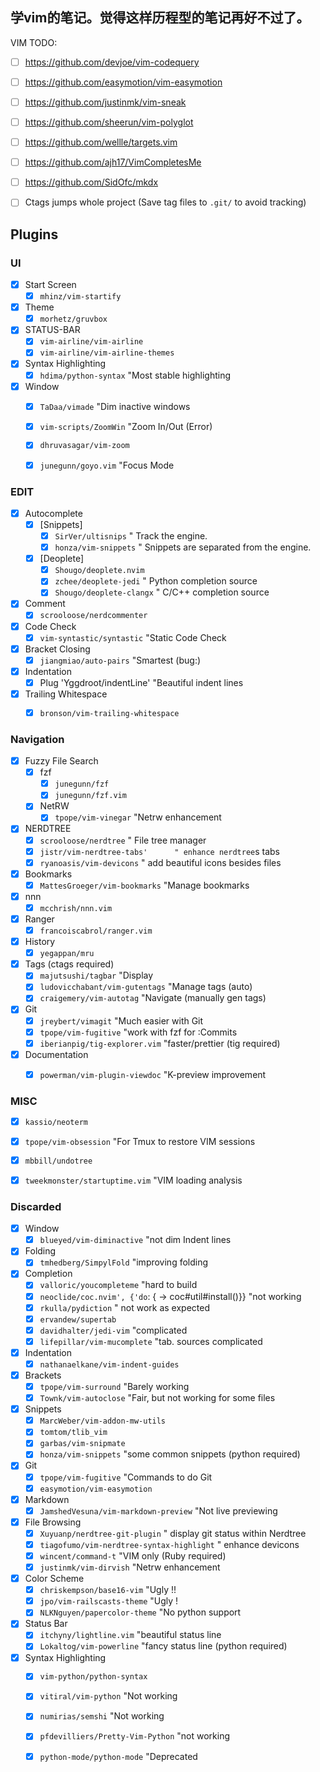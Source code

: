 ## 学vim的笔记。觉得这样历程型的笔记再好不过了。


VIM TODO:
- [ ] https://github.com/devjoe/vim-codequery
- [ ] https://github.com/easymotion/vim-easymotion
- [ ] https://github.com/justinmk/vim-sneak
- [ ] https://github.com/sheerun/vim-polyglot
- [ ] https://github.com/wellle/targets.vim
- [ ] https://github.com/ajh17/VimCompletesMe
- [ ] https://github.com/SidOfc/mkdx
- [ ] Ctags jumps whole project (Save tag files to `.git/` to avoid tracking)


## Plugins

### UI

- [x] Start Screen
    - [x] `mhinz/vim-startify`
- [x] Theme
    - [x] `morhetz/gruvbox`
- [x] STATUS-BAR
    - [x] `vim-airline/vim-airline`
    - [x] `vim-airline/vim-airline-themes`
- [x] Syntax Highlighting
    - [x] `hdima/python-syntax`   "Most stable highlighting
- [x] Window
    - [x] `TaDaa/vimade`  "Dim inactive windows
    - [x] `vim-scripts/ZoomWin` "Zoom In/Out (Error)
    - [x] `dhruvasagar/vim-zoom`
    - [x] `junegunn/goyo.vim`  "Focus Mode



### EDIT

- [x] Autocomplete
    - [x] [Snippets]
        - [x] `SirVer/ultisnips`  " Track the engine.
        - [x] `honza/vim-snippets`  " Snippets are separated from the engine.
    - [x] [Deoplete]
        - [x] `Shougo/deoplete.nvim`
        - [x] `zchee/deoplete-jedi`    " Python completion source
        - [x] `Shougo/deoplete-clangx`   " C/C++ completion source
- [x] Comment
    - [x] `scrooloose/nerdcommenter`
- [x] Code Check
    - [x] `vim-syntastic/syntastic` "Static Code Check
- [x] Bracket Closing
    - [x] `jiangmiao/auto-pairs` "Smartest (bug:)
- [x] Indentation
    - [x] Plug  'Yggdroot/indentLine'    "Beautiful indent lines
- [x] Trailing Whitespace
    - [x] `bronson/vim-trailing-whitespace`



### Navigation

- [x] Fuzzy File Search
    - [x] fzf
        - [x] `junegunn/fzf`
        - [x] `junegunn/fzf.vim`
    - [x] NetRW
        - [x] `tpope/vim-vinegar`      "Netrw enhancement
- [x] NERDTREE
    - [x] `scrooloose/nerdtree`          " File tree manager
    - [x] `jistr/vim-nerdtree-tabs'      " enhance nerdtree`s tabs
    - [x] `ryanoasis/vim-devicons`       " add beautiful icons besides files
- [x] Bookmarks
    - [x] `MattesGroeger/vim-bookmarks`  "Manage bookmarks
- [x] nnn
    - [x] `mcchrish/nnn.vim`
- [x] Ranger
    - [x] `francoiscabrol/ranger.vim`
- [x] History
    - [x] `yegappan/mru`
- [x] Tags (ctags required)
    - [x] `majutsushi/tagbar`   "Display
    - [x] `ludovicchabant/vim-gutentags` "Manage tags (auto)
    - [x] `craigemery/vim-autotag`  "Navigate (manually gen tags)
- [x] Git
    - [x] `jreybert/vimagit`  "Much easier with Git
    - [x] `tpope/vim-fugitive` "work with fzf for :Commits
    - [x] `iberianpig/tig-explorer.vim` "faster/prettier (tig required)
- [x] Documentation
    - [x] `powerman/vim-plugin-viewdoc` "K-preview improvement


### MISC

- [x] `kassio/neoterm`
- [x] `tpope/vim-obsession`  "For Tmux to restore VIM sessions
- [x] `mbbill/undotree`
- [x] `tweekmonster/startuptime.vim`   "VIM loading analysis


### Discarded

- [x] Window
    - [x] `blueyed/vim-diminactive`  "not dim Indent lines
- [x] Folding
    - [x] `tmhedberg/SimpylFold`   "improving folding
- [x] Completion
    - [x] `valloric/youcompleteme`    "hard to build
    - [x] `neoclide/coc.nvim', {'do`: { -> coc#util#install()}}   "not working
    - [x] `rkulla/pydiction`   " not work as expected
    - [x] `ervandew/supertab`
    - [x] `davidhalter/jedi-vim`  "complicated
    - [x] `lifepillar/vim-mucomplete`  "tab. sources complicated
- [x] Indentation
    - [x] `nathanaelkane/vim-indent-guides`
- [x] Brackets
    - [x] `tpope/vim-surround`  "Barely working
    - [x] `Townk/vim-autoclose` "Fair, but not working for some files
- [x] Snippets
    - [x] `MarcWeber/vim-addon-mw-utils`
    - [x] `tomtom/tlib_vim`
    - [x] `garbas/vim-snipmate`
    - [x] `honza/vim-snippets` "some common snippets (python required)
- [x] Git
    - [x] `tpope/vim-fugitive`    "Commands to do Git
    - [x] `easymotion/vim-easymotion`
- [x] Markdown
    - [x] `JamshedVesuna/vim-markdown-preview` "Not live previewing
- [x] File Browsing
    - [x] `Xuyuanp/nerdtree-git-plugin`  " display git status within Nerdtree
    - [x] `tiagofumo/vim-nerdtree-syntax-highlight` " enhance devicons
    - [x] `wincent/command-t`    "VIM only (Ruby required)
    - [x] `justinmk/vim-dirvish`  "Netrw enhancement
- [x] Color Scheme
    - [x] `chriskempson/base16-vim`   "Ugly !!
    - [x] `jpo/vim-railscasts-theme`  "Ugly !
    - [x] `NLKNguyen/papercolor-theme`   "No python support
- [x] Status Bar
    - [x] `itchyny/lightline.vim` "beautiful status line
    - [x] `Lokaltog/vim-powerline` "fancy status line (python required)
- [x] Syntax Highlighting
    - [x] `vim-python/python-syntax`
    - [x] `vitiral/vim-python`  "Not working
    - [x] `numirias/semshi`    "Not working
    - [x] `pfdevilliers/Pretty-Vim-Python`   "not working
    - [x] `python-mode/python-mode`    "Deprecated

